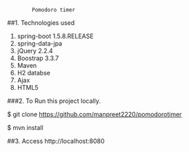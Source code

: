             Pomodoro timer
            
##1. Technologies used
1) spring-boot 1.5.8.RELEASE
2)	spring-data-jpa
3)	jQuery 2.2.4
4)	Boostrap 3.3.7
5)	Maven
6)	H2 databse
7)	Ajax
8)	HTML5


###2. To Run this project locally.

$ git clone https://github.com/manpreet2220/pomodorotimer

$ mvn install

##3. Access http://localhost:8080

   
